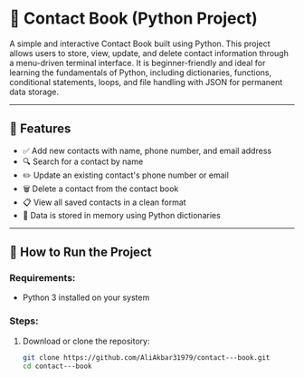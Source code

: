 # 📒 Contact Book (Python Project)

A simple and interactive Contact Book built using Python.
This project allows users to store, view, update, and delete contact information through a menu-driven terminal interface.
It is beginner-friendly and ideal for learning the fundamentals of Python, including dictionaries, functions, conditional statements, loops, and file handling with JSON for permanent data storage.



---

## 🔧 Features

- ✅ Add new contacts with name, phone number, and email address
- 🔍 Search for a contact by name
- ✏️ Update an existing contact's phone number or email
- 🗑️ Delete a contact from the contact book
- 📋 View all saved contacts in a clean format
- 📂 Data is stored in memory using Python dictionaries

---

## 🚀 How to Run the Project

### Requirements:
- Python 3 installed on your system

### Steps:
1. Download or clone the repository:
   ```bash
   git clone https://github.com/AliAkbar31979/contact---book.git
   cd contact---book


